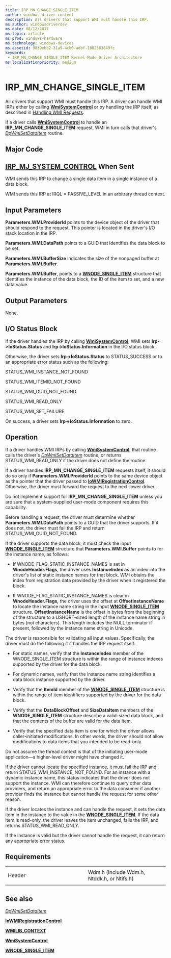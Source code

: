 ```yaml
---
title: IRP_MN_CHANGE_SINGLE_ITEM
author: windows-driver-content
description: All drivers that support WMI must handle this IRP.
ms.author: windowsdriverdev
ms.date: 08/12/2017
ms.topic: article
ms.prod: windows-hardware
ms.technology: windows-devices
ms.assetid: 9839ebb2-31a9-4cb0-adbf-1882583849fc
keywords:
 - IRP_MN_CHANGE_SINGLE_ITEM Kernel-Mode Driver Architecture
ms.localizationpriority: medium
---
```


# IRP\_MN\_CHANGE\_SINGLE\_ITEM


All drivers that support WMI must handle this IRP. A driver can handle WMI IRPs either by calling [**WmiSystemControl**](https://msdn.microsoft.com/library/windows/hardware/ff565834) or by handling the IRP itself, as described in [Handling WMI Requests](https://msdn.microsoft.com/library/windows/hardware/ff546968).

If a driver calls [**WmiSystemControl**](https://msdn.microsoft.com/library/windows/hardware/ff565834) to handle an **IRP\_MN\_CHANGE\_SINGLE\_ITEM** request, WMI in turn calls that driver's [*DpWmiSetDataItem*](https://msdn.microsoft.com/library/windows/hardware/ff544108) routine.

Major Code
----------

[**IRP\_MJ\_SYSTEM\_CONTROL**](irp-mj-system-control.md)
When Sent
---------

WMI sends this IRP to change a single data item in a single instance of a data block.

WMI sends this IRP at IRQL = PASSIVE\_LEVEL in an arbitrary thread context.

## Input Parameters


**Parameters.WMI.ProviderId** points to the device object of the driver that should respond to the request. This pointer is located in the driver's I/O stack location in the IRP.

**Parameters.WMI.DataPath** points to a GUID that identifies the data block to be set.

**Parameters.WMI.BufferSize** indicates the size of the nonpaged buffer at **Parameters.WMI.Buffer**.

**Parameters.WMI.Buffer**, points to a [**WNODE\_SINGLE\_ITEM**](https://msdn.microsoft.com/library/windows/hardware/ff566378) structure that identifies the instance of the data block, the ID of the item to set, and a new data value.

## Output Parameters


None.

## I/O Status Block


If the driver handles the IRP by calling [**WmiSystemControl**](https://msdn.microsoft.com/library/windows/hardware/ff565834), WMI sets **Irp-&gt;IoStatus.Status** and **Irp-&gt;IoStatus.Information** in the I/O status block.

Otherwise, the driver sets **Irp-&gt;IoStatus.Status** to STATUS\_SUCCESS or to an appropriate error status such as the following:

STATUS\_WMI\_INSTANCE\_NOT\_FOUND

STATUS\_WMI\_ITEMID\_NOT\_FOUND

STATUS\_WMI\_GUID\_NOT\_FOUND

STATUS\_WMI\_READ\_ONLY

STATUS\_WMI\_SET\_FAILURE

On success, a driver sets **Irp-&gt;IoStatus.Information** to zero.

Operation
---------

If a driver handles WMI IRPs by calling [**WmiSystemControl**](https://msdn.microsoft.com/library/windows/hardware/ff565834), that routine calls the driver's [*DpWmiSetDataItem*](https://msdn.microsoft.com/library/windows/hardware/ff544108) routine, or returns STATUS\_WMI\_READ\_ONLY if the driver does not define the routine.

If a driver handles **IRP\_MN\_CHANGE\_SINGLE\_ITEM** requests itself, it should do so only if **Parameters.WMI.ProviderId** points to the same device object as the pointer that the driver passed to [**IoWMIRegistrationControl**](https://msdn.microsoft.com/library/windows/hardware/ff550480). Otherwise, the driver must forward the request to the next-lower driver.

Do not implement support for **IRP\_MN\_CHANGE\_SINGLE\_ITEM** unless you are sure that a system-supplied user-mode component requires this capability.

Before handling a request, the driver must determine whether **Parameters.WMI.DataPath** points to a GUID that the driver supports. If it does not, the driver must fail the IRP and return STATUS\_WMI\_GUID\_NOT\_FOUND.

If the driver supports the data block, it must check the input [**WNODE\_SINGLE\_ITEM**](https://msdn.microsoft.com/library/windows/hardware/ff566378) structure that **Parameters.WMI.Buffer** points to for the instance name, as follows:

-   If WNODE\_FLAG\_STATIC\_INSTANCE\_NAMES is set in **WnodeHeader.Flags**, the driver uses **InstanceIndex** as an index into the driver's list of static instance names for that block. WMI obtains the index from registration data provided by the driver when it registered the block.

-   If WNODE\_FLAG\_STATIC\_INSTANCE\_NAMES is clear in **WnodeHeader.Flags,** the driver uses the offset at **OffsetInstanceName** to locate the instance name string in the input [**WNODE\_SINGLE\_ITEM**](https://msdn.microsoft.com/library/windows/hardware/ff566378) structure. **OffsetInstanceName** is the offset in bytes from the beginning of the structure to a USHORT-sized length of the instance name string in bytes (not characters). This length includes the NULL terminator if present, followed by the instance name string in Unicode.

The driver is responsible for validating all input values. Specifically, the driver must do the following if it handles the IRP request itself:

-   For static names, verify that the **InstanceIndex** member of the WNODE\_SINGLE\_ITEM structure is within the range of instance indexes supported by the driver for the data block.

-   For dynamic names, verify that the instance name string identifies a data block instance supported by the driver.

-   Verify that the **ItemId** member of the [**WNODE\_SINGLE\_ITEM**](https://msdn.microsoft.com/library/windows/hardware/ff566378) structure is within the range of item identifiers supported by the driver for the data block.

-   Verify that the **DataBlockOffset** and **SizeDataItem** members of the **WNODE\_SINGLE\_ITEM** structure describe a valid-sized data block, and that the contents of the buffer are valid for the data item.

-   Verify that the specified data item is one for which the driver allows caller-initiated modifications. In other words, the driver should not allow modifications to data items that you intended to be read-only.

Do not assume the thread context is that of the initiating user-mode application—a higher-level driver might have changed it.

If the driver cannot locate the specified instance, it must fail the IRP and return STATUS\_WMI\_INSTANCE\_NOT\_FOUND. For an instance with a dynamic instance name, this status indicates that the driver does not support the instance. WMI can therefore continue to query other data providers, and return an appropriate error to the data consumer if another provider finds the instance but cannot handle the request for some other reason.

If the driver locates the instance and can handle the request, it sets the data item in the instance to the value in the [**WNODE\_SINGLE\_ITEM**](https://msdn.microsoft.com/library/windows/hardware/ff566378). If the data item is read-only, the driver leaves the item unchanged, fails the IRP, and returns STATUS\_WMI\_READ\_ONLY.

If the instance is valid but the driver cannot handle the request, it can return any appropriate error status.

Requirements
------------

<table>
<colgroup>
<col width="50%" />
<col width="50%" />
</colgroup>
<tbody>
<tr class="odd">
<td><p>Header</p></td>
<td>Wdm.h (include Wdm.h, Ntddk.h, or Ntifs.h)</td>
</tr>
</tbody>
</table>

## See also


[*DpWmiSetDataItem*](https://msdn.microsoft.com/library/windows/hardware/ff544108)

[**IoWMIRegistrationControl**](https://msdn.microsoft.com/library/windows/hardware/ff550480)

[**WMILIB\_CONTEXT**](https://msdn.microsoft.com/library/windows/hardware/ff565813)

[**WmiSystemControl**](https://msdn.microsoft.com/library/windows/hardware/ff565834)

[**WNODE\_SINGLE\_ITEM**](https://msdn.microsoft.com/library/windows/hardware/ff566378)

 

 




